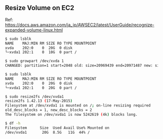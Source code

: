 ## Resize Volume on EC2
Ref: https://docs.aws.amazon.com/ja_jp/AWSEC2/latest/UserGuide/recognize-expanded-volume-linux.html

```bash
$ sudo lsblk
NAME    MAJ:MIN RM SIZE RO TYPE MOUNTPOINT
xvda    202:0    0  20G  0 disk
└─xvda1 202:1    0  10G  0 part /

$ sudo growpart /dev/xvda 1
CHANGED: partition=1 start=2048 old: size=20969439 end=20971487 new: size=41940959,end=41943007

$ sudo lsblk
NAME    MAJ:MIN RM SIZE RO TYPE MOUNTPOINT
xvda    202:0    0  20G  0 disk
└─xvda1 202:1    0  20G  0 part /

$ sudo resize2fs /dev/xvda1
resize2fs 1.42.13 (17-May-2015)
Filesystem at /dev/xvda1 is mounted on /; on-line resizing required
old_desc_blocks = 1, new_desc_blocks = 2
The filesystem on /dev/xvda1 is now 5242619 (4k) blocks long.

$ df -h
Filesystem      Size  Used Avail Use% Mounted on
/dev/xvda1       20G  8.5G   11G  44% /
```
